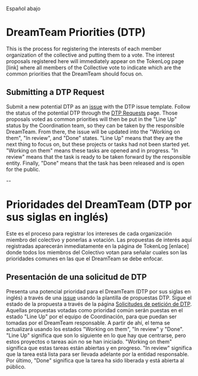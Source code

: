 Español abajo
# DreamTeam Priorities (DTP)

This is the process for registering the interests of each member organization of the collective and putting them to a vote. The interest proposals registered here will immediately appear on the TokenLog page [link] where all members of the Collective vote to indicate which are the common priorities that the DreamTeam should focus on.

## Submitting a DTP Request

Submit a new potential DTP as an [issue](https://github.com/UBI-Collective/UBI-DreamTeam-Priorities/issues/new/choose) with the DTP issue template. Follow the status of the potential DTP through the [DTP Requests](https://github.com/UBI-Collective/UBI-DreamTeam-Priorities/projects/1) page. Those proposals voted as common priorities will then be put in the "Line Up" status by the Coordination team, so they can be taken by the responsible DreamTeam. From there, the issue will be updated into the "Working on them", "In review", and "Done" states.
"Line Up" means that they are the next thing to focus on, but these projects or tasks had not been started yet. "Working on them" means these tasks are opened and in progress. "In review" means that the task is ready to be taken forward by the responsible entity. Finally, "Done" means that the task has been released and is open for the public.

--
# Prioridades del DreamTeam (DTP por sus siglas en inglés)

Este es el proceso para registrar los intereses de cada organización miembro del colectivo y ponerlas a votación. Las propuestas de interés aquí registradas aparecerán inmediatamente en la página de TokenLog [enlace] donde todos los miembros del Colectivo votan para señalar cuales son las prioridades comunes en las que el DreamTeam se debe enfocar. 

## Presentación de una solicitud de DTP

Presenta una potencial prioridad para el DreamTeam (DTP por sus siglas en inglés) a través de una [issue](https://github.com/UBI-Collective/UBI-DreamTeam-Priorities/issues/new/choose) usando la plantilla de propuestas DTP. Sigue el estado de la propuesta a través de la página [Solicitudes de petición de DTP](https://github.com/UBI-Collective/UBI-DreamTeam-Priorities/projects/1). Aquellas propuestas votadas como prioridad común serán puestas en el estado "Line Up" por el equipo de Coordinación, para que puedan ser tomadas por el DreamTeam responsable. A partir de ahí, el tema se actualizará usando los estados "Working on them", "In review" y "Done".
"Line Up" significa que son lo siguiente en lo que hay que centrarse, pero estos proyectos o tareas aún no se han iniciado. "Working on them" significa que estas tareas están abiertas y en progreso. "In review" significa que la tarea está lista para ser llevada adelante por la entidad responsable. Por último, "Done" significa que la tarea ha sido liberada y está abierta al público.
